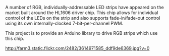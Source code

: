 A number of RGB, individually-addressable LED strips have appeared on the market built around the HL1606 driver chip.   This chip allows for individual control of the LEDs on the strip and also supports fade-in/fade-out control using its own internally-clocked 7-bit-per-channel PWM.

This project is to provide an Arduino library to drive RGB strips which use this chip.

http://farm3.static.flickr.com/2482/3614971585_ddf9de6369.jpg?v=0
